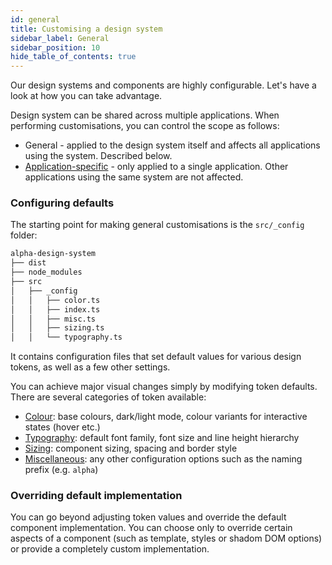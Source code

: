 ```yaml
---
id: general
title: Customising a design system 
sidebar_label: General
sidebar_position: 10
hide_table_of_contents: true
---
```


Our design systems and components are highly configurable. Let's have a look at how you can take advantage.

Design system can be shared across multiple applications. When performing customisations, you can control the scope as follows:

* General - applied to the design system itself and affects all applications using the system. Described below.
* [Application-specific](/web-ui-reference/design-systems/customisation/app-specific/) - only applied to a single application. Other applications using the same system are not affected.

### Configuring defaults

The starting point for making general customisations is the `src/_config` folder:

```bash
alpha-design-system
├── dist
├── node_modules
├── src
│   ├── _config
│   │   ├── color.ts
│   │   ├── index.ts
│   │   ├── misc.ts
│   │   ├── sizing.ts
│   │   └── typography.ts
```

It contains configuration files that set default values for various design tokens, as well as a few other settings.

You can achieve major visual changes simply by modifying token defaults. There are several categories of token available:

* [Colour](/web-ui-reference/design-systems/tokens/colour/): base colours, dark/light mode, colour variants for interactive states (hover etc.)
* [Typography](/web-ui-reference/design-systems/tokens/typography/): default font family, font size and line height hierarchy
* [Sizing](/web-ui-reference/design-systems/tokens/sizing/): component sizing, spacing and border style
* [Miscellaneous](/web-ui-reference/design-systems/tokens/misc/): any other configuration options such as the naming prefix (e.g. `alpha`)

### Overriding default implementation

You can go beyond adjusting token values and override the default component implementation. You can choose only to  override certain aspects of a component (such as template, styles or shadom DOM options) or provide a completely custom implementation.

<design-system-configurator>
    <fs-preview></fs-preview>
</design-system-configurator>